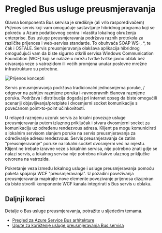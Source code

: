 <properties
    pageTitle="Pregled Bus usluge preusmjeravanja | Microsoft Azure"
    description="Pregled Bus usluge preusmjeravanja."
    services="service-bus"
    documentationCenter=".net"
    authors="sethmanheim"
    manager="timlt"
    editor=""/>

<tags
    ms.service="service-bus"
    ms.workload="na"
    ms.tgt_pltfrm="na"
    ms.devlang="multiple"
    ms.topic="get-started-article"
    ms.date="09/01/2016"
    ms.author="sethm"/>


# <a name="overview-of-service-bus-relay"></a>Pregled Bus usluge preusmjeravanja

Glavna komponenta Bus servisa je središnje (ali vrlo raspoređivačem) *Prijenos* servis koji vam omogućuje sastavljanje hibridnog programa koji se pokreću u Azure podatkovnog centra i vlastitu lokalnog okruženja enterprise.  Bus usluge preusmjeravanja podržava raznih protokola za različite prijenosa i web-servisa standarde. To obuhvaća SOAP WS-, *, te čak i OSTALE. Servis preusmjeravanja olakšava aplikacija hibridnog omogućujući vam da biste sigurno otkrili servisa Windows Communication Foundation (WCF) koji se nalaze u mrežu tvrtke tvrtke javno oblak bez otvaranja veze s vatrozidom ili većih promjena unutar poslovne mrežne infrastrukture su potrebne. 

![Prijenos koncepti](./media/service-bus-relay-overview/sb-relay-01.png)

Servis preusmjeravanja podržava tradicionalni jednosmjerna poruke, / odgovor na zahtjev razmjene poruka i-ravnopravnih članova razmjene poruka. Podržava i distribucija događaj pri internet opseg da biste omogućili scenariji objavljivanja/pretplate i dvosmjerni socket komunikacije s povećanom point-to-point učinkovitosti. 

U relayed razmjenu uzorak servis za lokalni povezuje usluge preusmjeravanja putem izlaznog priključak i stvara dvosmjerni socket za komunikaciju uz određenu rendezvous adresa. Klijent pa mogu komunicirati s lokalnim servisom slanjem poruke na servis preusmjeravanja za određivanje adresu rendezvous. Servis preusmjeravanja će zatim "preusmjeravanje" poruke na lokalni socket dvosmjerni već na mjestu. Klijent ne trebate izravne veze s lokalnim servisa, nije potrebno znati gdje se nalazi servis, a lokalnog servisa nije potrebna nikakve ulaznog priključke otvorena na vatrozida.

Pokretanje veza između lokalnog usluge i usluge preusmjeravanja pomoću paketa spajanja WCF "preusmjeravanja". U pozadini povezivanja preusmjeravanja mapirajte nove elemente povezivanje prijenosa dizajniran da biste stvorili komponente WCF kanala integrirati s Bus servis u oblaku. 

## <a name="next-steps"></a>Daljnji koraci

Detalje o Bus usluge preusmjeravanja, potražite u sljedećim temama.

- [Pregled za Azure Service Bus arhitekture](../service-bus-messaging/service-bus-fundamentals-hybrid-solutions.md)
- [Upute za korištenje usluge preusmjeravanja Bus servisa](service-bus-dotnet-how-to-use-relay.md)

 